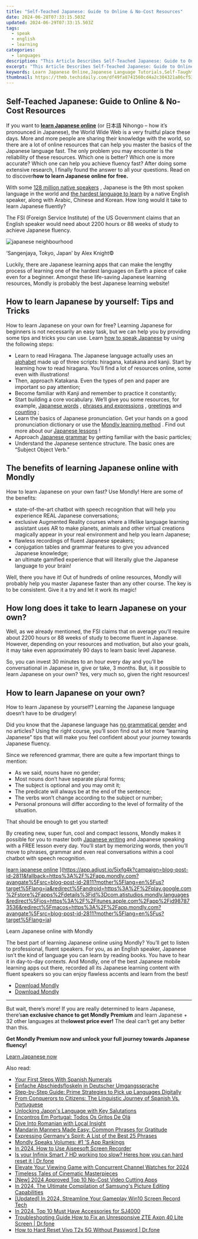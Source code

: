 ```yaml
---
title: "Self-Teached Japanese: Guide to Online & No-Cost Resources"
date: 2024-06-28T07:33:15.503Z
updated: 2024-06-29T07:33:15.503Z
tags:
  - speak
  - english
  - learning
categories:
  - languages
description: "This Article Describes Self-Teached Japanese: Guide to Online & No-Cost Resources"
excerpt: "This Article Describes Self-Teached Japanese: Guide to Online & No-Cost Resources"
keywords: Learn Japanese Online,Japanese Language Tutorials,Self-Taught Japanese Learning,Free Resources for Learning Japanese,Japanese Language Self-Study,Affordable Japanese Learning Materials,Online Japanese Language Guides
thumbnail: https://thmb.techidaily.com/df49fa8741560cd4a2c304321a86cf5312094c2923c9c82c5634adc9a69e6807.jpg
---
```


## Self-Teached Japanese: Guide to Online & No-Cost Resources

 If you want to [**learn Japanese online**](https://shop.mondly.com/affiliate.php?ACCOUNT=ATISTUDI&AFFILIATE=108875&PATH=https://www.mondly.com?AFFILIATE=108875) (or 日本語 Nihongo – how it’s pronounced in Japanese), the World Wide Web is a very fruitful place these days. More and more people are sharing their knowledge with the world, so there are a lot of online resources that can help you master the basics of the Japanese language fast. The only problem you may encounter is the reliability of these resources. Which one is better? Which one is more accurate? Which one can help you achieve fluency fast? After doing some extensive research, I finally found the answer to all your questions. Read on to discover**how to learn Japanese online for free.**

With some [128 million native speakers](https://shop.mondly.com/affiliate.php?ACCOUNT=ATISTUDI&AFFILIATE=108875&PATH=https://www.mondly.com?AFFILIATE=108875)  , Japanese is the 9th most spoken language in the world and [the hardest language to learn](https://shop.mondly.com/affiliate.php?ACCOUNT=ATISTUDI&AFFILIATE=108875&PATH=https://www.mondly.com?AFFILIATE=108875)  by a native English speaker, along with Arabic, Chinese and Korean. How long would it take to learn Japanese fluently?

 The FSI (Foreign Service Institute) of the US Government claims that an English speaker would need about 2200 hours or 88 weeks of study to achieve Japanese fluency.

![japanese neighbourhood](https://edge.mondly.com/blog/wp-content/uploads/2019/04/japanese-neighbourhood-960x641.jpg "Here’s How You Can Learn Japanese On Your Own, Online &Amp; For Free 2")

 ‘Sangenjaya, Tokyo, Japan’ by Alex Knight©

 Luckily, there are Japanese learning apps that can make the lengthy process of learning one of the hardest languages on Earth a piece of cake even for a beginner. Amongst these life-saving Japanese learning resources, Mondly is probably the best Japanese learning website!

## How to learn Japanese by yourself: Tips and Tricks

 How to learn Japanese on your own for free? Learning Japanese for beginners is not necessarily an easy task, but we can help you by providing some tips and tricks you can use. Learn [how to speak Japanese](https://shop.mondly.com/affiliate.php?ACCOUNT=ATISTUDI&AFFILIATE=108875&PATH=https://www.mondly.com?AFFILIATE=108875) by using the following steps:

* Learn to read Hiragana. The Japanese language actually uses an [alphabet](https://shop.mondly.com/affiliate.php?ACCOUNT=ATISTUDI&AFFILIATE=108875&PATH=https://www.mondly.com?AFFILIATE=108875)  made up of three scripts: hiragana, katakana and kanji. Start by learning how to read hiragana. You’ll find a lot of resources online, some even with illustrations!
* Then, approach Katakana. Even the types of pen and paper are important so pay attention;
* Become familiar with Kanji and remember to practice it constantly;
* Start building a core vocabulary. We’ll give you some resources, for example, [Japanese words](https://shop.mondly.com/affiliate.php?ACCOUNT=ATISTUDI&AFFILIATE=108875&PATH=https://www.mondly.com?AFFILIATE=108875) , [phrases and expressions](https://shop.mondly.com/affiliate.php?ACCOUNT=ATISTUDI&AFFILIATE=108875&PATH=https://www.mondly.com?AFFILIATE=108875) , [greetings](https://shop.mondly.com/affiliate.php?ACCOUNT=ATISTUDI&AFFILIATE=108875&PATH=https://www.mondly.com?AFFILIATE=108875) and [counting](https://shop.mondly.com/affiliate.php?ACCOUNT=ATISTUDI&AFFILIATE=108875&PATH=https://www.mondly.com?AFFILIATE=108875) ;
* Learn the basics of Japanese pronunciation. Get your hands on a good pronunciation dictionary or use the [Mondly learning method](https://shop.mondly.com/affiliate.php?ACCOUNT=ATISTUDI&AFFILIATE=108875&PATH=https://www.mondly.com?AFFILIATE=108875) . Find out more about our [Japanese lessons](https://shop.mondly.com/affiliate.php?ACCOUNT=ATISTUDI&AFFILIATE=108875&PATH=https://www.mondly.com?AFFILIATE=108875) !
* Approach [Japanese grammar](https://shop.mondly.com/affiliate.php?ACCOUNT=ATISTUDI&AFFILIATE=108875&PATH=https://www.mondly.com?AFFILIATE=108875)  by getting familiar with the basic particles;
* Understand the Japanese sentence structure. The basic ones are “Subject Object Verb.”

## **The benefits of learning Japanese online with Mondly**

 How to learn Japanese on your own fast? Use Mondly! Here are some of the benefits:

* state-of-the-art chatbot with speech recognition that will help you experience REAL Japanese conversations;
* exclusive Augmented Reality courses where a lifelike language learning assistant uses AR to make planets, animals and other virtual creations magically appear in your real environment and help you learn Japanese;
* flawless recordings of fluent Japanese speakers;
* conjugation tables and grammar features to give you advanced Japanese knowledge;
* an ultimate gamified experience that will literally glue the Japanese language to your brain!

 Well, there you have it! Out of hundreds of online resources, Mondly will probably help you master Japanese faster than any other course. The key is to be consistent. Give it a try and let it work its magic!

## How long does it take to learn Japanese on your own?

 Well, as we already mentioned, the FSI claims that on average you’ll require about 2200 hours or 88 weeks of study to become fluent in Japanese. However, depending on your resources and motivation, but also your goals, it may take even approximately 90 days to learn basic level Japanese.

 So, you can invest 30 minutes to an hour every day and you’ll be conversational in Japanese in, give or take, 3 months. But, is it possible to learn Japanese on your own? Yes, very much so, given the right resources!

## How to learn Japanese on your own?

 How to learn Japanese by yourself? Learning the Japanese language doesn’t have to be drudgery!

 Did you know that the Japanese language has [no grammatical gender](https://en.wikipedia.org/wiki/Gender%5Fneutrality%5Fin%5Fgenderless%5Flanguages) and no articles? Using the right course, you’ll soon find out a lot more “learning Japanese” tips that will make you feel confident about your journey towards Japanese fluency.

 Since we referenced grammar, there are quite a few important things to mention:

* As we said, nouns have no gender;
* Most nouns don’t have separate plural forms;
* The subject is optional and you may omit it;
* The predicate will always be at the end of the sentence;
* The verbs won’t change according to the subject or number;
* Personal pronouns will differ according to the level of formality of the situation.

 That should be enough to get you started!

 By creating new, super fun, cool and compact lessons, Mondly makes it possible for you to master both [Japanese writing](https://shop.mondly.com/affiliate.php?ACCOUNT=ATISTUDI&AFFILIATE=108875&PATH=https://www.mondly.com?AFFILIATE=108875) and Japanese speaking with a FREE lesson every day. You’ll start by memorizing words, then you’ll move to phrases, grammar and even real conversations within a cool chatbot with speech recognition.

[learn japanese online](https://edge.mondly.com/blog/wp-content/uploads/2019/04/learn-japanese-online-351x600.jpg "Here’s How You Can Learn Japanese On Your Own, Online &Amp; For Free 3") ](https://app.adjust.io/5ixfg4k?campaign=blog-post-id-2811&fallback=https%3A%2F%2Fapp.mondly.com?avangate%5Fsrc=blog-post-id-2811?mother%5Flang=en%5Fus?target%5Flang=ja&redirect%5Fandroid=https%3A%2F%2Fplay.google.com%2Fstore%2Fapps%2Fdetails%3Fid%3Dcom.atistudios.mondly.languages&redirect%5Fios=https%3A%2F%2Fitunes.apple.com%2Fapp%2Fid987873536&redirect%5Fmacos=https%3A%2F%2Fapp.mondly.com?avangate%5Fsrc=blog-post-id-2811?mother%5Flang=en%5Fus?target%5Flang=ja)

 Learn Japanese online with Mondly

 The best part of learning Japanese online using Mondly? You’ll get to listen to professional, fluent speakers. For you, as an English speaker, Japanese isn’t the kind of language you can learn by reading books. You have to hear it in day-to-day contexts. And Mondly, one of the best Japanese mobile learning apps out there, recorded all its Japanese learning content with fluent speakers so you can enjoy flawless accents and learn from the best!

* [Download Mondly](https://www.facebook.com/sharer/sharer.php?u=https%3A%2F%2Fwww.mondly.com%2Fblog%2Fheres-how-you-can-learn-japanese-online-for-free%2F&t=Here%E2%80%99s+How+You+Can+Learn+Japanese+on+Your+Own%2C+Online+%26+for+Free "Share on Facebook")
* [Download Mondly](https://shop.mondly.com/affiliate.php?ACCOUNT=ATISTUDI&AFFILIATE=108875&PATH=https://www.mondly.com?AFFILIATE=108875)

---

 But wait, there’s more! If you are really determined to learn Japanese, there’s**an exclusive chance to get Mondly Premium** and learn Japanese + 32 other languages at the**lowest price ever!** The deal can’t get any better than this.

 **Get Mondly Premium now and unlock your full journey towards Japanese fluency!**

[Learn Japanese now](https://adjt.mondly.com/5ixfg4k?campaign=blog-post-id-2811&fallback=https%3A%2F%2Fapp.mondly.com%3Futm%5Fmedium%3Dblog%5Fblog-post-id-2811%26utm%5Fsource%3Dblog-post-id-2811&redirect%5Fmacos=https%3A%2F%2Fapp.mondly.com%3Futm%5Fmedium%3Dblog%5Fblog-post-id-2811%26utm%5Fsource%3Dblog-post-id-2811&redirect%5Fandroid=https%3A%2F%2Fplay.google.com%2Fstore%2Fapps%2Fdetails%3Fid%3Dcom.atistudios.mondly.languages%3Futm%5Fmedium%3Dblog%5Fblog-post-id-2811%26utm%5Fsource%3Dblog-post-id-2811&redirect%5Fios=https%3A%2F%2Fapps.apple.com%2Fapp%2Fapple-store%2Fid987873536%3Fpt%3D78954800%26ct%3Dblog-post-id-2811%26mt%3D8 "Learn Japanese now")

<ins class="adsbygoogle"
     style="display:block"
     data-ad-format="autorelaxed"
     data-ad-client="ca-pub-7571918770474297"
     data-ad-slot="1223367746"></ins>



<ins class="adsbygoogle"
     style="display:block"
     data-ad-client="ca-pub-7571918770474297"
     data-ad-slot="8358498916"
     data-ad-format="auto"
     data-full-width-responsive="true"></ins>

<span class="atpl-alsoreadstyle">Also read:</span>
<div><ul>
<li><a href="https://mondly-stories.techidaily.com/your-first-steps-with-spanish-numerals/"><u>Your First Steps With Spanish Numerals</u></a></li>
<li><a href="https://mondly-stories.techidaily.com/einfache-abschiedsfloskeln-in-deutscher-umgangssprache/"><u>Einfache Abschiedsfloskeln in Deutscher Umgangssprache</u></a></li>
<li><a href="https://mondly-stories.techidaily.com/step-by-step-guide-prime-strategies-to-pick-up-languages-digitally/"><u>Step-by-Step Guide: Prime Strategies to Pick up Languages Digitally</u></a></li>
<li><a href="https://mondly-stories.techidaily.com/from-conquerors-to-citizens-the-linguistic-journey-of-spanish-vs-portuguese/"><u>From Conquerors to Citizens: The Linguistic Journey of Spanish Vs. Portuguese</u></a></li>
<li><a href="https://mondly-stories.techidaily.com/unlocking-japons-language-with-key-salutations/"><u>Unlocking Japon's Language with Key Salutations</u></a></li>
<li><a href="https://mondly-stories.techidaily.com/encontros-em-portugal-todos-os-gritos-de-ola/"><u>Encontros Em Portugal: Todos Os Gritos De Olá</u></a></li>
<li><a href="https://mondly-stories.techidaily.com/dive-into-romanian-with-local-insight/"><u>Dive Into Romanian with Local Insight</u></a></li>
<li><a href="https://mondly-stories.techidaily.com/mandarin-manners-made-easy-common-phrases-for-gratitude/"><u>Mandarin Manners Made Easy: Common Phrases for Gratitude</u></a></li>
<li><a href="https://mondly-stories.techidaily.com/expressing-germanys-spirit-a-list-of-the-best-25-phrases/"><u>Expressing Germany's Spirit: A List of the Best 25 Phrases</u></a></li>
<li><a href="https://mondly-stories.techidaily.com/mondly-speaks-volumes-1-s-app-rankings/"><u>Mondly Speaks Volumes: #1 'S App Rankings</u></a></li>
<li><a href="https://screen-recording.techidaily.com/in-2024-how-to-use-aiseesoft-screen-recorder/"><u>In 2024, How to Use Aiseesoft Screen Recorder</u></a></li>
<li><a href="https://techidaily.com/is-your-infinix-smart-7-hd-working-too-slow-heres-how-you-can-hard-reset-it-drfone-by-drfone-reset-android-reset-android/"><u>Is your Infinix Smart 7 HD working too slow? Heres how you can hard reset it | Dr.fone</u></a></li>
<li><a href="https://youtube-clips.techidaily.com/elevate-your-viewing-game-with-concurrent-channel-watches-for-2024/"><u>Elevate Your Viewing Game with Concurrent Channel Watches for 2024</u></a></li>
<li><a href="https://extra-hints.techidaily.com/timeless-tales-of-cinematic-masterpieces/"><u>Timeless Tales of Cinematic Masterpieces</u></a></li>
<li><a href="https://youtube-blog.techidaily.com/024-approved-top-10-no-cost-video-cutting-apps/"><u>[New] 2024 Approved  Top 10 No-Cost Video Cutting Apps</u></a></li>
<li><a href="https://some-guidance.techidaily.com/in-2024-the-ultimate-compilation-of-samsungs-picture-editing-capabilities/"><u>In 2024, The Ultimate Compilation of Samsung's Picture Editing Capabilities</u></a></li>
<li><a href="https://screen-capture.techidaily.com/updated-in-2024-streamline-your-gameplay-win10-screen-record-tech/"><u>[Updated] In 2024, Streamline Your Gameplay  Win10 Screen Record Tech</u></a></li>
<li><a href="https://fox-http.techidaily.com/in-2024-top-10-must-have-accessories-for-sj4000/"><u>In 2024, Top 10 Must Have Accessories for SJ4000</u></a></li>
<li><a href="https://howto.techidaily.com/troubleshooting-guide-how-to-fix-an-unresponsive-zte-axon-40-lite-screen-drfone-by-drfone-fix-android-problems-fix-android-problems/"><u>Troubleshooting Guide How to Fix an Unresponsive ZTE Axon 40 Lite Screen | Dr.fone</u></a></li>
<li><a href="https://techidaily.com/how-to-hard-reset-vivo-t2x-5g-without-password-drfone-by-drfone-reset-android-reset-android/"><u>How to Hard Reset Vivo T2x 5G Without Password | Dr.fone</u></a></li>
</ul></div>
